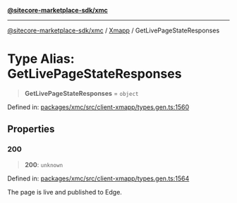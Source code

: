[**@sitecore-marketplace-sdk/xmc**](../../../../README.md)

***

[@sitecore-marketplace-sdk/xmc](../../../../README.md) / [Xmapp](../README.md) / GetLivePageStateResponses

# Type Alias: GetLivePageStateResponses

> **GetLivePageStateResponses** = `object`

Defined in: [packages/xmc/src/client-xmapp/types.gen.ts:1560](https://github.com/Sitecore/marketplace-sdk/blob/893df143248e67d8c66e942a96045542130259a0/packages/xmc/src/client-xmapp/types.gen.ts#L1560)

## Properties

### 200

> **200**: `unknown`

Defined in: [packages/xmc/src/client-xmapp/types.gen.ts:1564](https://github.com/Sitecore/marketplace-sdk/blob/893df143248e67d8c66e942a96045542130259a0/packages/xmc/src/client-xmapp/types.gen.ts#L1564)

The page is live and published to Edge.
